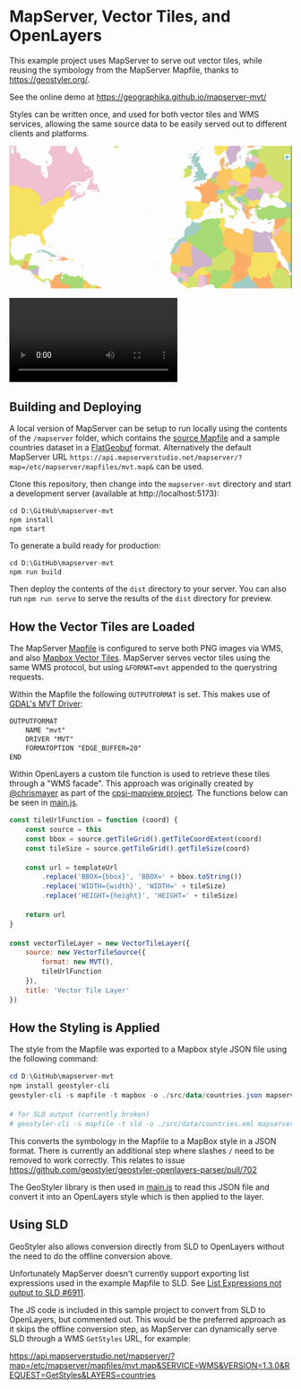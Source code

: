 # MapServer, Vector Tiles, and OpenLayers

This example project uses MapServer to serve out vector tiles, while reusing the symbology from the MapServer Mapfile,
thanks to https://geostyler.org/.

See the online demo at https://geographika.github.io/mapserver-mvt/

Styles can be written once, and used for both vector tiles and WMS services, allowing the same source data to
be easily served out to different clients and platforms. 

<p align="center">
  <img src="https://raw.githubusercontent.com/geographika/mapserver-mvt/main/demo.gif" alt="Demo GIF">
</p>

![Demo Video](https://raw.githubusercontent.com/geographika/mapserver-mvt/main/demo.mp4)

## Building and Deploying

A local version of MapServer can be setup to run locally using the contents of the `/mapserver` folder, which
contains the [source Mapfile](./mapserver/mvt.map) and a sample countries dataset in a [FlatGeobuf](http://flatgeobuf.org/) format.
Alternatively the default MapServer URL `https://api.mapserverstudio.net/mapserver/?map=/etc/mapserver/mapfiles/mvt.map&` can be used. 

Clone this repository, then change into the `mapserver-mvt` directory and start a development server (available at http://localhost:5173):

```
cd D:\GitHub\mapserver-mvt
npm install
npm start
```

To generate a build ready for production:

```
cd D:\GitHub\mapserver-mvt
npm run build
```

Then deploy the contents of the `dist` directory to your server.  You can also run `npm run serve` to serve the results of the `dist` directory for preview.

## How the Vector Tiles are Loaded

The MapServer [Mapfile](./mapserver/mvt.map) is configured to serve both PNG images via WMS, and also [Mapbox Vector Tiles](https://github.com/mapbox/vector-tile-spec).
MapServer serves vector tiles using the same WMS protocol, but using `&FORMAT=mvt` appended to the querystring requests. 

Within the Mapfile the following `OUTPUTFORMAT` is set. This makes use of [GDAL's MVT Driver](https://gdal.org/drivers/vector/mvt.html):

```
OUTPUTFORMAT
    NAME "mvt"
    DRIVER "MVT"
    FORMATOPTION "EDGE_BUFFER=20"
END
```

Within OpenLayers a custom tile function is used to retrieve these tiles through a "WMS facade". This approach was originally created
by [@chrismayer](https://github.com/chrismayer) as part of the [cpsi-mapview project](https://github.com/compassinformatics/cpsi-mapview/pull/120). The functions below
can be seen in [main.js](./src/main.js). 

```js
const tileUrlFunction = function (coord) {
    const source = this
    const bbox = source.getTileGrid().getTileCoordExtent(coord)
    const tileSize = source.getTileGrid().getTileSize(coord)

    const url = templateUrl
        .replace('BBOX={bbox}', 'BBOX=' + bbox.toString())
        .replace('WIDTH={width}', 'WIDTH=' + tileSize)
        .replace('HEIGHT={height}', 'HEIGHT=' + tileSize)

    return url
}

const vectorTileLayer = new VectorTileLayer({
    source: new VectorTileSource({
        format: new MVT(),
        tileUrlFunction
    }),
    title: 'Vector Tile Layer'
})

```

## How the Styling is Applied

The style from the Mapfile was exported to a Mapbox style JSON file using the following command:

```ps1
cd D:\GitHub\mapserver-mvt
npm install geostyler-cli
geostyler-cli -s mapfile -t mapbox -o ./src/data/countries.json mapserver/mvt.map

# for SLD output (currently broken)
# geostyler-cli -s mapfile -t sld -o ./src/data/countries.xml mapserver/mvt.map
```

This converts the symbology in the Mapfile to a MapBox style in a JSON format. 
There is currently an additional step where slashes `/`  need to be removed to work correctly. 
This relates to issue https://github.com/geostyler/geostyler-openlayers-parser/pull/702

The GeoStyler library is then used in [main.js](./src/main.js) to read this JSON file and convert it into an OpenLayers style which is then
applied to the layer. 

## Using SLD

GeoStyler also allows conversion directly from SLD to OpenLayers without the need to do the offline conversion
above. 

Unfortunately MapServer doesn't currently support exporting list expressions used in the example Mapfile to SLD. 
See [List Expressions not output to SLD #6911](https://github.com/MapServer/MapServer/issues/6911). 

The JS code is included in this sample project to convert from SLD to OpenLayers, but commented out. 
This would be the preferred approach as it skips the offline conversion step, as MapServer can dynamically
serve SLD through a WMS `GetStyles` URL, for example:

https://api.mapserverstudio.net/mapserver/?map=/etc/mapserver/mapfiles/mvt.map&SERVICE=WMS&VERSION=1.3.0&REQUEST=GetStyles&LAYERS=countries

